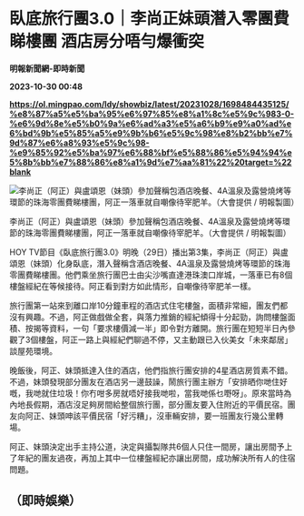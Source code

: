 # 臥底旅行團3.0｜李尚正妹頭潛入零團費睇樓團 酒店房分唔勻爆衝突
**明報新聞網-即時新聞**

**2023-10-30 00:48**

**https://ol.mingpao.com/ldy/showbiz/latest/20231028/1698484435125/%e8%87%a5%e5%ba%95%e6%97%85%e8%a1%8c%e5%9c%983-0-%e6%9d%8e%e5%b0%9a%e6%ad%a3%e5%a6%b9%e9%a0%ad%e6%bd%9b%e5%85%a5%e9%9b%b6%e5%9c%98%e8%b2%bb%e7%9d%87%e6%a8%93%e5%9c%98-%e9%85%92%e5%ba%97%e6%88%bf%e5%88%86%e5%94%94%e5%8b%bb%e7%88%86%e8%a1%9d%e7%aa%81%22%20target=%22blank**

![李尚正（阿正）與盧頌恩（妹頭）參加聲稱包酒店晚餐、4A溫泉及露營燒烤等環節的珠海零團費睇樓團，阿正一落車就自嘲像待宰肥羊。（大會提供  / 明報製圖）](https://fs.mingpao.com/ldy/20231028/s00009/97dc203ec9bc72d111001d85453f3904.jpg)

李尚正（阿正）與盧頌恩（妹頭）參加聲稱包酒店晚餐、4A溫泉及露營燒烤等環節的珠海零團費睇樓團，阿正一落車就自嘲像待宰肥羊。（大會提供 / 明報製圖）

HOY TV節目《臥底旅行團3.0》明晚（29日）播出第3集，李尚正（阿正）與盧頌恩（妹頭）化身臥底，潛入聲稱含酒店晚餐、4A溫泉及露營燒烤等環節的珠海零團費睇樓團。他們乘坐旅行團巴士由尖沙嘴直達港珠澳口岸城，一落車已有8個樓盤經紀在等候接待。阿正看到對方如此情形，自嘲像待宰肥羊一樣。

旅行團第一站來到離口岸10分鐘車程的酒店式住宅樓盤，面積非常細，團友們都沒有興趣。不過，阿正做戲做全套，與落力推銷的經紀傾得十分起勁，詢問樓盤面積、按揭等資料，一句「要求樓價減一半」即令對方離開。旅行團在短短半日內參觀了3個樓盤，阿正一路上與經紀們聊過不停，又主動跟已入伙美女「未來鄰居」談屋苑環境。

晚飯後，阿正、妹頭抵達入住的酒店，他們指旅行團安排的4星酒店房質素不錯。不過，妹頭發現部分團友在酒店另一邊鼓譟，鬧旅行團主辦方「安排晒你哋住好嘅，我哋就住垃圾！你冇咁多房就唔好接我哋啦，當我哋係乜嘢呀」。原來當時為內地長假期，酒店沒足夠房間給整個旅行團，部分團友要入住附近的平價民宿。團友向阿正、妹頭呻該平價民宿「好污糟」，沒車輛安排，要一班團友行幾公里轉場。

阿正、妹頭決定出手主持公道，決定與攝製隊共6個人只住一間房，讓出房間予上了年紀的團友過夜，再加上其中一位樓盤經紀亦讓出房間，成功解決所有人的住宿問題。

（即時娛樂）
------